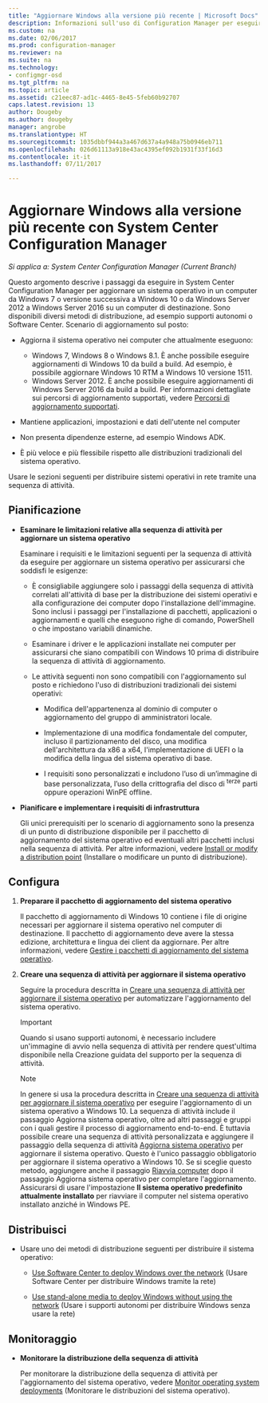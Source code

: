 ```yaml
---
title: "Aggiornare Windows alla versione più recente | Microsoft Docs"
description: Informazioni sull'uso di Configuration Manager per eseguire l'aggiornamento di un sistema operativo Windows 7 o versione successiva a Windows 10.
ms.custom: na
ms.date: 02/06/2017
ms.prod: configuration-manager
ms.reviewer: na
ms.suite: na
ms.technology:
- configmgr-osd
ms.tgt_pltfrm: na
ms.topic: article
ms.assetid: c21eec87-ad1c-4465-8e45-5feb60b92707
caps.latest.revision: 13
author: Dougeby
ms.author: dougeby
manager: angrobe
ms.translationtype: HT
ms.sourcegitcommit: 1035dbbf944a3a467d637a4a948a75b0946eb711
ms.openlocfilehash: 026d61113a918e43ac4395ef092b1931f33f16d3
ms.contentlocale: it-it
ms.lasthandoff: 07/11/2017

---
```

# Aggiornare Windows alla versione più recente con System Center Configuration Manager
<a id="upgrade-windows-to-the-latest-version-with-system-center-configuration-manager" class="xliff"></a>

*Si applica a: System Center Configuration Manager (Current Branch)*

Questo argomento descrive i passaggi da eseguire in System Center Configuration Manager per aggiornare un sistema operativo in un computer da Windows 7 o versione successiva a Windows 10 o da Windows Server 2012 a  Windows Server 2016 su un computer di destinazione. Sono disponibili diversi metodi di distribuzione, ad esempio supporti autonomi o Software Center. Scenario di aggiornamento sul posto:  

-   Aggiorna il sistema operativo nei computer che attualmente eseguono:
    - Windows 7, Windows 8 o Windows 8.1. È anche possibile eseguire aggiornamenti di Windows 10 da build a build. Ad esempio, è possibile aggiornare Windows 10 RTM a Windows 10 versione 1511.  
    - Windows Server 2012. È anche possibile eseguire aggiornamenti di Windows Server 2016 da build a build. Per informazioni dettagliate sui percorsi di aggiornamento supportati, vedere [Percorsi di aggiornamento supportati](https://docs.microsoft.com/windows-server/get-started/supported-upgrade-paths#upgrading-previous-retail-versions-of-windows-server-to-windows-server-2016).    

-   Mantiene applicazioni, impostazioni e dati dell'utente nel computer  

-   Non presenta dipendenze esterne, ad esempio Windows ADK.  

-   È più veloce e più flessibile rispetto alle distribuzioni tradizionali del sistema operativo.  

 Usare le sezioni seguenti per distribuire sistemi operativi in rete tramite una sequenza di attività.  

##  <a name="BKMK_Plan"></a> Pianificazione  

-   **Esaminare le limitazioni relative alla sequenza di attività per aggiornare un sistema operativo**  

     Esaminare i requisiti e le limitazioni seguenti per la sequenza di attività da eseguire per aggiornare un sistema operativo per assicurarsi che soddisfi le esigenze:  

    -   È consigliabile aggiungere solo i passaggi della sequenza di attività correlati all'attività di base per la distribuzione dei sistemi operativi e alla configurazione dei computer dopo l'installazione dell'immagine. Sono inclusi i passaggi per l'installazione di pacchetti, applicazioni o aggiornamenti e quelli che eseguono righe di comando, PowerShell o che impostano variabili dinamiche.  

    -   Esaminare i driver e le applicazioni installate nei computer per assicurarsi che siano compatibili con Windows 10 prima di distribuire la sequenza di attività di aggiornamento.  

    -   Le attività seguenti non sono compatibili con l'aggiornamento sul posto e richiedono l'uso di distribuzioni tradizionali dei sistemi operativi:  

        -   Modifica dell'appartenenza al dominio di computer o aggiornamento del gruppo di amministratori locale.  

        -   Implementazione di una modifica fondamentale del computer, incluso il partizionamento del disco, una modifica dell'architettura da x86 a x64, l'implementazione di UEFI o la modifica della lingua del sistema operativo di base.  

        -   I requisiti sono personalizzati e includono l’uso di un’immagine di base personalizzata, l’uso della crittografia del disco di <sup>terze</sup> parti oppure operazioni WinPE offline.  

-   **Pianificare e implementare i requisiti di infrastruttura**  

     Gli unici prerequisiti per lo scenario di aggiornamento sono la presenza di un punto di distribuzione disponibile per il pacchetto di aggiornamento del sistema operativo ed eventuali altri pacchetti inclusi nella sequenza di attività. Per altre informazioni, vedere [Install or modify a distribution point](../../core/servers/deploy/configure/install-and-configure-distribution-points.md) (Installare o modificare un punto di distribuzione).

##  <a name="BKMK_Configure"></a> Configura  

1.  **Preparare il pacchetto di aggiornamento del sistema operativo**  

     Il pacchetto di aggiornamento di Windows 10 contiene i file di origine necessari per aggiornare il sistema operativo nel computer di destinazione. Il pacchetto di aggiornamento deve avere la stessa edizione, architettura e lingua dei client da aggiornare.  Per altre informazioni, vedere [Gestire i pacchetti di aggiornamento del sistema operativo](../get-started/manage-operating-system-upgrade-packages.md).  

2.  **Creare una sequenza di attività per aggiornare il sistema operativo**  

     Seguire la procedura descritta in [Creare una sequenza di attività per aggiornare il sistema operativo](create-a-task-sequence-to-upgrade-an-operating-system.md) per automatizzare l'aggiornamento del sistema operativo.  

    > [!IMPORTANT]
    > Quando si usano supporti autonomi, è necessario includere un'immagine di avvio nella sequenza di attività per rendere quest'ultima disponibile nella Creazione guidata del supporto per la sequenza di attività.

    > [!NOTE]  
    > In genere si usa la procedura descritta in [Creare una sequenza di attività per aggiornare il sistema operativo](create-a-task-sequence-to-upgrade-an-operating-system.md) per eseguire l'aggiornamento di un sistema operativo a Windows 10. La sequenza di attività include il passaggio Aggiorna sistema operativo, oltre ad altri passaggi e gruppi con i quali gestire il processo di aggiornamento end-to-end. È tuttavia possibile creare una sequenza di attività personalizzata e aggiungere il passaggio della sequenza di attività [Aggiorna sistema operativo](../understand/task-sequence-steps.md#BKMK_UpgradeOS) per aggiornare il sistema operativo. Questo è l'unico passaggio obbligatorio per aggiornare il sistema operativo a Windows 10. Se si sceglie questo metodo, aggiungere anche il passaggio [Riavvia computer](../understand/task-sequence-steps.md#a-namebkmkrestartcomputera-restart-computer) dopo il passaggio Aggiorna sistema operativo per completare l'aggiornamento. Assicurarsi di usare l'impostazione **Il sistema operativo predefinito attualmente installato** per riavviare il computer nel sistema operativo installato anziché in Windows PE.  

##  <a name="BKMK_Deploy"></a> Distribuisci  

-   Usare uno dei metodi di distribuzione seguenti per distribuire il sistema operativo:  

    -   [Use Software Center to deploy Windows over the network](use-software-center-to-deploy-windows-over-the-network.md) (Usare Software Center per distribuire Windows tramite la rete)  

    -   [Use stand-alone media to deploy Windows without using the network](use-stand-alone-media-to-deploy-windows-without-using-the-network.md) (Usare i supporti autonomi per distribuire Windows senza usare la rete)  

## Monitoraggio
<a id="monitor" class="xliff"></a>  

-   **Monitorare la distribuzione della sequenza di attività**  

     Per monitorare la distribuzione della sequenza di attività per l'aggiornamento del sistema operativo, vedere [Monitor operating system deployments](monitor-operating-system-deployments.md) (Monitorare le distribuzioni del sistema operativo).  

